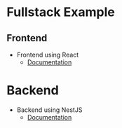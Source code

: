 # Fullstack Example
## Frontend
- Frontend using React
    - [Documentation](./frontend/README.md)
# Backend
- Backend using NestJS
    - [Documentation](./backend/README.md)